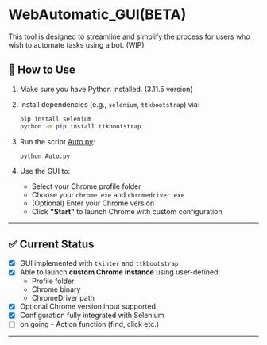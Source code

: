 # WebAutomatic_GUI(BETA)
This tool is designed to streamline and simplify the process for users who wish to automate tasks using a bot. (WIP)

## 🚀 How to Use

1. Make sure you have Python installed. (3.11.5 version)
2. Install dependencies (e.g., `selenium`, `ttkbootstrap`) via:

   ```bash
   pip install selenium
   python -m pip install ttkbootstrap

   ```

3. Run the script [Auto.py](Auto.py):

   ```bash
   python Auto.py
   ```

4. Use the GUI to:
   - Select your Chrome profile folder
   - Choose your `chrome.exe` and `chromedriver.exe`
   - (Optional) Enter your Chrome version
   - Click **"Start"** to launch Chrome with custom configuration

---

## ✅ Current Status

- [x] GUI implemented with `tkinter` and `ttkbootstrap`
- [x] Able to launch **custom Chrome instance** using user-defined:
  - Profile folder
  - Chrome binary
  - ChromeDriver path
- [x] Optional Chrome version input supported
- [x] Configuration fully integrated with Selenium
- [ ] on going - Action function (find, click etc.)

---
